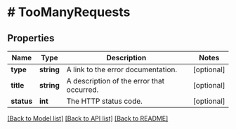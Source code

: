 # # TooManyRequests

## Properties

Name | Type | Description | Notes
------------ | ------------- | ------------- | -------------
**type** | **string** | A link to the error documentation. | [optional]
**title** | **string** | A description of the error that occurred. | [optional]
**status** | **int** | The HTTP status code. | [optional]

[[Back to Model list]](../../README.md#models) [[Back to API list]](../../README.md#endpoints) [[Back to README]](../../README.md)
